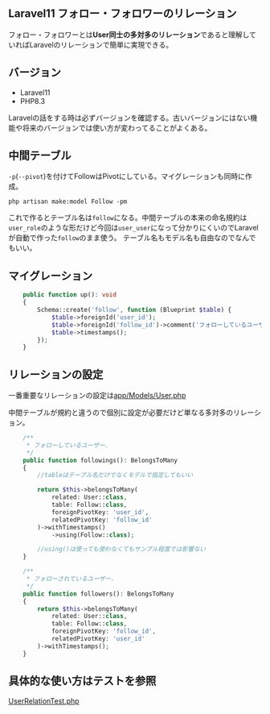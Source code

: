 ## Laravel11 フォロー・フォロワーのリレーション

フォロー・フォロワーとは**User同士の多対多のリレーション**であると理解していればLaravelのリレーションで簡単に実現できる。

## バージョン
- Laravel11
- PHP8.3

Laravelの話をする時は必ずバージョンを確認する。古いバージョンにはない機能や将来のバージョンでは使い方が変わってることがよくある。

## 中間テーブル
`-p`(`--pivot`)を付けてFollowはPivotにしている。マイグレーションも同時に作成。
```shell
php artisan make:model Follow -pm
```
これで作るとテーブル名は`follow`になる。中間テーブルの本来の命名規約は`user_role`のような形だけど今回は`user_user`になって分かりにくいのでLaravelが自動で作った`follow`のまま使う。
テーブル名もモデル名も自由なのでなんでもいい。

## マイグレーション
```php
    public function up(): void
    {
        Schema::create('follow', function (Blueprint $table) {
            $table->foreignId('user_id');
            $table->foreignId('follow_id')->comment('フォローしているユーザーID');
            $table->timestamps();
        });
    }
```

## リレーションの設定
一番重要なリレーションの設定は[app/Models/User.php](app/Models/User.php)

中間テーブルが規約と違うので個別に設定が必要だけど単なる多対多のリレーション。

```php
    /**
     * フォローしているユーザー.
     */
    public function followings(): BelongsToMany
    {
        //tableはテーブル名だけでなくモデルで指定してもいい

        return $this->belongsToMany(
            related: User::class,
            table: Follow::class,
            foreignPivotKey: 'user_id',
            relatedPivotKey: 'follow_id'
        )->withTimestamps()
            ->using(Follow::class);

        //using()は使っても使わなくてもサンプル程度では影響ない
    }

    /**
     * フォローされているユーザー.
     */
    public function followers(): BelongsToMany
    {
        return $this->belongsToMany(
            related: User::class,
            table: Follow::class,
            foreignPivotKey: 'follow_id',
            relatedPivotKey: 'user_id'
        )->withTimestamps();
    }
```

## 具体的な使い方はテストを参照
[UserRelationTest.php](tests/Feature/UserRelationTest.php)
